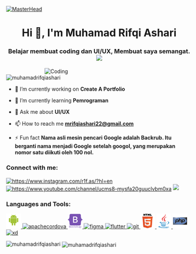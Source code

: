 [![MasterHead](https://1.bp.blogspot.com/-7A4WynwLsMw/XbBpCXG8fHI/AAAAAAAAMt4/uOa1bpLskYgrwGbllhSu2SDj_Mig8SXJQCLcBGAsYHQ/s1600/2000_600px.gif)](https://MuhamadRifqiAshari.io)
<h1 align="center">Hi 👋, I'm Muhamad Rifqi Ashari</h1>
<h3 align="center">Belajar membuat coding dan UI/UX, Membuat saya semangat. <img src="https://media.giphy.com/media/WUlplcMpOCEmTGBtBW/giphy.gif" width="35"> </p> </h3> 
<img align="right" alt="Coding" width="400" src="https://cdn.dribbble.com/users/1162077/screenshots/3848914/programmer.gif">

<p align="left"> <img src="https://komarev.com/ghpvc/?username=muhamadrifqiashari&label=Profile%20views&color=0e75b6&style=flat" alt="muhamadrifqiashari" /> </p>

- 🔭 I’m currently working on **Create A Portfolio**

- 🌱 I’m currently learning **Pemrograman**

- 💬 Ask me about **UI/UX**

- 📫 How to reach me **mrifqiashari22@gmail.com**

- ⚡ Fun fact **Nama asli mesin pencari Google adalah Backrub. Itu berganti nama menjadi Google setelah googol, yang merupakan nomor satu diikuti oleh 100 nol.**

<h3 align="left">Connect with me:</h3>
<p align="left">
<a href="https://instagram.com/https://www.instagram.com/r1f.as/?hl=en" target="blank"><img align="center" src="https://raw.githubusercontent.com/rahuldkjain/github-profile-readme-generator/master/src/images/icons/Social/instagram.svg" alt="https://www.instagram.com/r1f.as/?hl=en" height="30" width="40" /></a>
<a href="https://www.youtube.com/c/https://www.youtube.com/channel/ucms8-mysfa20guuclvbm0xa" target="blank"><img align="center" src="https://raw.githubusercontent.com/rahuldkjain/github-profile-readme-generator/master/src/images/icons/Social/youtube.svg" alt="https://www.youtube.com/channel/ucms8-mysfa20guuclvbm0xa" height="30" width="40" /></a>
<img src="https://media.giphy.com/media/VgCDAzcKvsR6OM0uWg/giphy.gif" width="50">
</p>

<h3 align="left">Languages and Tools:</h3>
<p align="left"> <a href="https://developer.android.com" target="_blank" rel="noreferrer"> <img src="https://raw.githubusercontent.com/devicons/devicon/master/icons/android/android-original-wordmark.svg" alt="android" width="40" height="40"/> </a> <a href="https://cordova.apache.org/" target="_blank" rel="noreferrer"> <img src="https://www.vectorlogo.zone/logos/apache_cordova/apache_cordova-icon.svg" alt="apachecordova" width="40" height="40"/> </a> <a href="https://getbootstrap.com" target="_blank" rel="noreferrer"> <img src="https://raw.githubusercontent.com/devicons/devicon/master/icons/bootstrap/bootstrap-plain-wordmark.svg" alt="bootstrap" width="40" height="40"/> </a> <a href="https://www.figma.com/" target="_blank" rel="noreferrer"> <img src="https://www.vectorlogo.zone/logos/figma/figma-icon.svg" alt="figma" width="40" height="40"/> </a> <a href="https://flutter.dev" target="_blank" rel="noreferrer"> <img src="https://www.vectorlogo.zone/logos/flutterio/flutterio-icon.svg" alt="flutter" width="40" height="40"/> </a> <a href="https://git-scm.com/" target="_blank" rel="noreferrer"> <img src="https://www.vectorlogo.zone/logos/git-scm/git-scm-icon.svg" alt="git" width="40" height="40"/> </a> <a href="https://www.w3.org/html/" target="_blank" rel="noreferrer"> <img src="https://raw.githubusercontent.com/devicons/devicon/master/icons/html5/html5-original-wordmark.svg" alt="html5" width="40" height="40"/> </a> <a href="https://www.java.com" target="_blank" rel="noreferrer"> <img src="https://raw.githubusercontent.com/devicons/devicon/master/icons/java/java-original.svg" alt="java" width="40" height="40"/> </a> <a href="https://www.php.net" target="_blank" rel="noreferrer"> <img src="https://raw.githubusercontent.com/devicons/devicon/master/icons/php/php-original.svg" alt="php" width="40" height="40"/> </a> <a href="https://www.adobe.com/products/xd.html" target="_blank" rel="noreferrer"> <img src="https://cdn.worldvectorlogo.com/logos/adobe-xd.svg" alt="xd" width="40" height="40"/> </a> </p>

<p><img align="left" src="https://github-readme-stats.vercel.app/api/top-langs?username=muhamadrifqiashari&show_icons=true&locale=en&layout=compact" alt="muhamadrifqiashari" /></p>

<p>&nbsp;<img align="center" src="https://github-readme-stats.vercel.app/api?username=muhamadrifqiashari&show_icons=true&locale=en" alt="muhamadrifqiashari" /></p>
